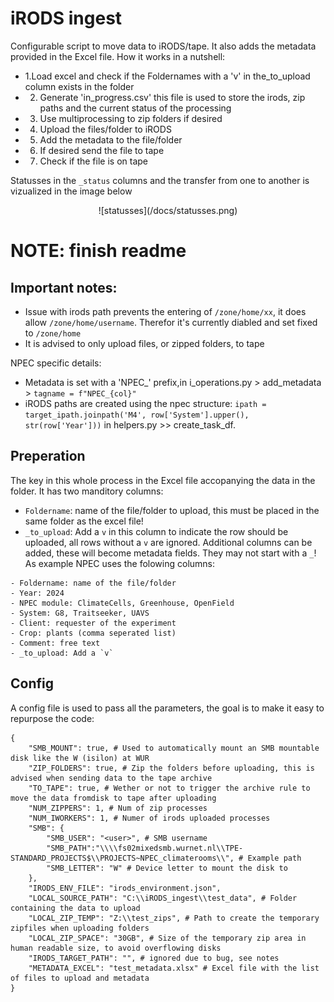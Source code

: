 # iRODS ingest
Configurable script to move data to iRODS/tape.
It also adds the metadata provided in the Excel file.
How it works in a nutshell:
- 1.Load excel and check if the Foldernames with a 'v' in the_to_upload
column exists in the folder 
- 2. Generate 'in_progress.csv' this file is used to store the irods, zip paths and the current status of the processing
- 3. Use multiprocessing to zip folders if desired
- 4. Upload the files/folder to iRODS
- 5. Add the metadata to the file/folder
- 6. If desired send the file to tape
- 7. Check if the file is on tape

Statusses in the `_status` columns and the transfer from one to another is vizualized in the image below
<div align="center">
![statusses](/docs/statusses.png)
</div>

# NOTE: finish readme

## Important notes:
- Issue with irods path prevents the entering of `/zone/home/xx`, it does allow `/zone/home/username`. Therefor it's currently diabled and set fixed to `/zone/home`
- It is advised to only upload files, or zipped folders, to tape

NPEC specific details:
- Metadata is set with a 'NPEC_' prefix,in i_operations.py > add_metadata > `tagname = f"NPEC_{col}"`
- iRODS paths are created using the npec structure: `ipath = target_ipath.joinpath('M4', row['System'].upper(), str(row['Year']))` in helpers.py >> create_task_df.

## Preperation
The key in this whole process in the Excel file accopanying the data in the folder.
It has two manditory columns:
- `Foldername`: name of the file/folder to upload, this must be placed in the same folder as the excel file!
- `_to_upload`: Add a `v` in this column to indicate the row should be uploaded, all rows without a `v` are ignored.
Additional columns can be added, these will become metadata fields. They may not start with a `_`!
As example NPEC uses the folowing columns: 
```
- Foldername: name of the file/folder
- Year: 2024
- NPEC module: ClimateCells, Greenhouse, OpenField
- System: G8, Traitseeker, UAVS
- Client: requester of the experiment
- Crop: plants (comma seperated list)
- Comment: free text
- _to_upload: Add a `v`
```


## Config
A config file is used to pass all the parameters, the goal is to make it easy to repurpose the code:
```
{
    "SMB_MOUNT": true, # Used to automatically mount an SMB mountable disk like the W (isilon) at WUR
    "ZIP_FOLDERS": true, # Zip the folders before uploading, this is advised when sending data to the tape archive
    "TO_TAPE": true, # Wether or not to trigger the archive rule to move the data fromdisk to tape after uploading
    "NUM_ZIPPERS": 1, # Num of zip processes
    "NUM_IWORKERS": 1, # Numer of irods uploaded processes
    "SMB": {
        "SMB_USER": "<user>", # SMB username
        "SMB_PATH":"\\\\fs02mixedsmb.wurnet.nl\\TPE-STANDARD_PROJECTS$\\PROJECTS~NPEC_climaterooms\\", # Example path
        "SMB_LETTER": "W" # Device letter to mount the disk to
    },
    "IRODS_ENV_FILE": "irods_environment.json",
    "LOCAL_SOURCE_PATH": "C:\\iRODS_ingest\\test_data", # Folder containing the data to upload
    "LOCAL_ZIP_TEMP": "Z:\\test_zips", # Path to create the temporary zipfiles when uploading folders
    "LOCAL_ZIP_SPACE": "30GB", # Size of the temporary zip area in human readable size, to avoid overflowing disks
    "IRODS_TARGET_PATH": "", # ignored due to bug, see notes
    "METADATA_EXCEL": "test_metadata.xlsx" # Excel file with the list of files to upload and metadata
}
```

